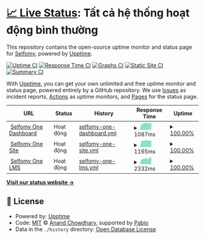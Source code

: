 # [📈 Live Status](https://selfomy.github.io/uptime): <!--live status--> **Tất cả hệ thống hoạt động bình thường**

This repository contains the open-source uptime monitor and status page for [Selfomy](https://selfomy.com), powered by [Upptime](https://github.com/upptime/upptime).

[![Uptime CI](https://github.com/selfomy/uptime/workflows/Uptime%20CI/badge.svg)](https://github.com/selfomy/uptime/actions?query=workflow%3A%22Uptime+CI%22)
[![Response Time CI](https://github.com/selfomy/uptime/workflows/Response%20Time%20CI/badge.svg)](https://github.com/selfomy/uptime/actions?query=workflow%3A%22Response+Time+CI%22)
[![Graphs CI](https://github.com/selfomy/uptime/workflows/Graphs%20CI/badge.svg)](https://github.com/selfomy/uptime/actions?query=workflow%3A%22Graphs+CI%22)
[![Static Site CI](https://github.com/selfomy/uptime/workflows/Static%20Site%20CI/badge.svg)](https://github.com/selfomy/uptime/actions?query=workflow%3A%22Static+Site+CI%22)
[![Summary CI](https://github.com/selfomy/uptime/workflows/Summary%20CI/badge.svg)](https://github.com/selfomy/uptime/actions?query=workflow%3A%22Summary+CI%22)

With [Upptime](https://upptime.js.org), you can get your own unlimited and free uptime monitor and status page, powered entirely by a GitHub repository. We use [Issues](https://github.com/selfomy/uptime/issues) as incident reports, [Actions](https://github.com/selfomy/uptime/actions) as uptime monitors, and [Pages](https://selfomy.github.io/uptime) for the status page.

<!--start: status pages-->
<!-- This summary is generated by Upptime (https://github.com/upptime/upptime) -->
<!-- Do not edit this manually, your changes will be overwritten -->
<!-- prettier-ignore -->
| URL | Status | History | Response Time | Uptime |
| --- | ------ | ------- | ------------- | ------ |
| <img alt="" src="https://icons.duckduckgo.com/ip3/one.selfomy.com.ico" height="13"> [Selfomy One Dashboard](https://one.selfomy.com) | Hoạt động | [selfomy-one-dashboard.yml](https://github.com/selfomy/uptime/commits/HEAD/history/selfomy-one-dashboard.yml) | <details><summary><img alt="Response time graph" src="./graphs/selfomy-one-dashboard/response-time-week.png" height="20"> 1087ms</summary><br><a href="https://selfomy.github.io/uptime/history/selfomy-one-dashboard"><img alt="Response time 1099" src="https://img.shields.io/endpoint?url=https%3A%2F%2Fraw.githubusercontent.com%2Fselfomy%2Fuptime%2FHEAD%2Fapi%2Fselfomy-one-dashboard%2Fresponse-time.json"></a><br><a href="https://selfomy.github.io/uptime/history/selfomy-one-dashboard"><img alt="24-hour response time 995" src="https://img.shields.io/endpoint?url=https%3A%2F%2Fraw.githubusercontent.com%2Fselfomy%2Fuptime%2FHEAD%2Fapi%2Fselfomy-one-dashboard%2Fresponse-time-day.json"></a><br><a href="https://selfomy.github.io/uptime/history/selfomy-one-dashboard"><img alt="7-day response time 1087" src="https://img.shields.io/endpoint?url=https%3A%2F%2Fraw.githubusercontent.com%2Fselfomy%2Fuptime%2FHEAD%2Fapi%2Fselfomy-one-dashboard%2Fresponse-time-week.json"></a><br><a href="https://selfomy.github.io/uptime/history/selfomy-one-dashboard"><img alt="30-day response time 1017" src="https://img.shields.io/endpoint?url=https%3A%2F%2Fraw.githubusercontent.com%2Fselfomy%2Fuptime%2FHEAD%2Fapi%2Fselfomy-one-dashboard%2Fresponse-time-month.json"></a><br><a href="https://selfomy.github.io/uptime/history/selfomy-one-dashboard"><img alt="1-year response time 1082" src="https://img.shields.io/endpoint?url=https%3A%2F%2Fraw.githubusercontent.com%2Fselfomy%2Fuptime%2FHEAD%2Fapi%2Fselfomy-one-dashboard%2Fresponse-time-year.json"></a></details> | <details><summary><a href="https://selfomy.github.io/uptime/history/selfomy-one-dashboard">100.00%</a></summary><a href="https://selfomy.github.io/uptime/history/selfomy-one-dashboard"><img alt="All-time uptime 99.85%" src="https://img.shields.io/endpoint?url=https%3A%2F%2Fraw.githubusercontent.com%2Fselfomy%2Fuptime%2FHEAD%2Fapi%2Fselfomy-one-dashboard%2Fuptime.json"></a><br><a href="https://selfomy.github.io/uptime/history/selfomy-one-dashboard"><img alt="24-hour uptime 100.00%" src="https://img.shields.io/endpoint?url=https%3A%2F%2Fraw.githubusercontent.com%2Fselfomy%2Fuptime%2FHEAD%2Fapi%2Fselfomy-one-dashboard%2Fuptime-day.json"></a><br><a href="https://selfomy.github.io/uptime/history/selfomy-one-dashboard"><img alt="7-day uptime 100.00%" src="https://img.shields.io/endpoint?url=https%3A%2F%2Fraw.githubusercontent.com%2Fselfomy%2Fuptime%2FHEAD%2Fapi%2Fselfomy-one-dashboard%2Fuptime-week.json"></a><br><a href="https://selfomy.github.io/uptime/history/selfomy-one-dashboard"><img alt="30-day uptime 99.96%" src="https://img.shields.io/endpoint?url=https%3A%2F%2Fraw.githubusercontent.com%2Fselfomy%2Fuptime%2FHEAD%2Fapi%2Fselfomy-one-dashboard%2Fuptime-month.json"></a><br><a href="https://selfomy.github.io/uptime/history/selfomy-one-dashboard"><img alt="1-year uptime 99.96%" src="https://img.shields.io/endpoint?url=https%3A%2F%2Fraw.githubusercontent.com%2Fselfomy%2Fuptime%2FHEAD%2Fapi%2Fselfomy-one-dashboard%2Fuptime-year.json"></a></details>
| <img alt="" src="https://icons.duckduckgo.com/ip3/selfomyone.hoc.sh.ico" height="13"> [Selfomy One Site](https://selfomyone.hoc.sh) | Hoạt động | [selfomy-one-site.yml](https://github.com/selfomy/uptime/commits/HEAD/history/selfomy-one-site.yml) | <details><summary><img alt="Response time graph" src="./graphs/selfomy-one-site/response-time-week.png" height="20"> 1165ms</summary><br><a href="https://selfomy.github.io/uptime/history/selfomy-one-site"><img alt="Response time 1271" src="https://img.shields.io/endpoint?url=https%3A%2F%2Fraw.githubusercontent.com%2Fselfomy%2Fuptime%2FHEAD%2Fapi%2Fselfomy-one-site%2Fresponse-time.json"></a><br><a href="https://selfomy.github.io/uptime/history/selfomy-one-site"><img alt="24-hour response time 1261" src="https://img.shields.io/endpoint?url=https%3A%2F%2Fraw.githubusercontent.com%2Fselfomy%2Fuptime%2FHEAD%2Fapi%2Fselfomy-one-site%2Fresponse-time-day.json"></a><br><a href="https://selfomy.github.io/uptime/history/selfomy-one-site"><img alt="7-day response time 1165" src="https://img.shields.io/endpoint?url=https%3A%2F%2Fraw.githubusercontent.com%2Fselfomy%2Fuptime%2FHEAD%2Fapi%2Fselfomy-one-site%2Fresponse-time-week.json"></a><br><a href="https://selfomy.github.io/uptime/history/selfomy-one-site"><img alt="30-day response time 1236" src="https://img.shields.io/endpoint?url=https%3A%2F%2Fraw.githubusercontent.com%2Fselfomy%2Fuptime%2FHEAD%2Fapi%2Fselfomy-one-site%2Fresponse-time-month.json"></a><br><a href="https://selfomy.github.io/uptime/history/selfomy-one-site"><img alt="1-year response time 1261" src="https://img.shields.io/endpoint?url=https%3A%2F%2Fraw.githubusercontent.com%2Fselfomy%2Fuptime%2FHEAD%2Fapi%2Fselfomy-one-site%2Fresponse-time-year.json"></a></details> | <details><summary><a href="https://selfomy.github.io/uptime/history/selfomy-one-site">100.00%</a></summary><a href="https://selfomy.github.io/uptime/history/selfomy-one-site"><img alt="All-time uptime 99.88%" src="https://img.shields.io/endpoint?url=https%3A%2F%2Fraw.githubusercontent.com%2Fselfomy%2Fuptime%2FHEAD%2Fapi%2Fselfomy-one-site%2Fuptime.json"></a><br><a href="https://selfomy.github.io/uptime/history/selfomy-one-site"><img alt="24-hour uptime 100.00%" src="https://img.shields.io/endpoint?url=https%3A%2F%2Fraw.githubusercontent.com%2Fselfomy%2Fuptime%2FHEAD%2Fapi%2Fselfomy-one-site%2Fuptime-day.json"></a><br><a href="https://selfomy.github.io/uptime/history/selfomy-one-site"><img alt="7-day uptime 100.00%" src="https://img.shields.io/endpoint?url=https%3A%2F%2Fraw.githubusercontent.com%2Fselfomy%2Fuptime%2FHEAD%2Fapi%2Fselfomy-one-site%2Fuptime-week.json"></a><br><a href="https://selfomy.github.io/uptime/history/selfomy-one-site"><img alt="30-day uptime 100.00%" src="https://img.shields.io/endpoint?url=https%3A%2F%2Fraw.githubusercontent.com%2Fselfomy%2Fuptime%2FHEAD%2Fapi%2Fselfomy-one-site%2Fuptime-month.json"></a><br><a href="https://selfomy.github.io/uptime/history/selfomy-one-site"><img alt="1-year uptime 99.99%" src="https://img.shields.io/endpoint?url=https%3A%2F%2Fraw.githubusercontent.com%2Fselfomy%2Fuptime%2FHEAD%2Fapi%2Fselfomy-one-site%2Fuptime-year.json"></a></details>
| <img alt="" src="https://icons.duckduckgo.com/ip3/selfomyone.hoc.sh.ico" height="13"> [Selfomy One LMS](https://selfomyone.hoc.sh/learn) | Hoạt động | [selfomy-one-lms.yml](https://github.com/selfomy/uptime/commits/HEAD/history/selfomy-one-lms.yml) | <details><summary><img alt="Response time graph" src="./graphs/selfomy-one-lms/response-time-week.png" height="20"> 2332ms</summary><br><a href="https://selfomy.github.io/uptime/history/selfomy-one-lms"><img alt="Response time 1458" src="https://img.shields.io/endpoint?url=https%3A%2F%2Fraw.githubusercontent.com%2Fselfomy%2Fuptime%2FHEAD%2Fapi%2Fselfomy-one-lms%2Fresponse-time.json"></a><br><a href="https://selfomy.github.io/uptime/history/selfomy-one-lms"><img alt="24-hour response time 2485" src="https://img.shields.io/endpoint?url=https%3A%2F%2Fraw.githubusercontent.com%2Fselfomy%2Fuptime%2FHEAD%2Fapi%2Fselfomy-one-lms%2Fresponse-time-day.json"></a><br><a href="https://selfomy.github.io/uptime/history/selfomy-one-lms"><img alt="7-day response time 2332" src="https://img.shields.io/endpoint?url=https%3A%2F%2Fraw.githubusercontent.com%2Fselfomy%2Fuptime%2FHEAD%2Fapi%2Fselfomy-one-lms%2Fresponse-time-week.json"></a><br><a href="https://selfomy.github.io/uptime/history/selfomy-one-lms"><img alt="30-day response time 2264" src="https://img.shields.io/endpoint?url=https%3A%2F%2Fraw.githubusercontent.com%2Fselfomy%2Fuptime%2FHEAD%2Fapi%2Fselfomy-one-lms%2Fresponse-time-month.json"></a><br><a href="https://selfomy.github.io/uptime/history/selfomy-one-lms"><img alt="1-year response time 1518" src="https://img.shields.io/endpoint?url=https%3A%2F%2Fraw.githubusercontent.com%2Fselfomy%2Fuptime%2FHEAD%2Fapi%2Fselfomy-one-lms%2Fresponse-time-year.json"></a></details> | <details><summary><a href="https://selfomy.github.io/uptime/history/selfomy-one-lms">100.00%</a></summary><a href="https://selfomy.github.io/uptime/history/selfomy-one-lms"><img alt="All-time uptime 99.87%" src="https://img.shields.io/endpoint?url=https%3A%2F%2Fraw.githubusercontent.com%2Fselfomy%2Fuptime%2FHEAD%2Fapi%2Fselfomy-one-lms%2Fuptime.json"></a><br><a href="https://selfomy.github.io/uptime/history/selfomy-one-lms"><img alt="24-hour uptime 100.00%" src="https://img.shields.io/endpoint?url=https%3A%2F%2Fraw.githubusercontent.com%2Fselfomy%2Fuptime%2FHEAD%2Fapi%2Fselfomy-one-lms%2Fuptime-day.json"></a><br><a href="https://selfomy.github.io/uptime/history/selfomy-one-lms"><img alt="7-day uptime 100.00%" src="https://img.shields.io/endpoint?url=https%3A%2F%2Fraw.githubusercontent.com%2Fselfomy%2Fuptime%2FHEAD%2Fapi%2Fselfomy-one-lms%2Fuptime-week.json"></a><br><a href="https://selfomy.github.io/uptime/history/selfomy-one-lms"><img alt="30-day uptime 100.00%" src="https://img.shields.io/endpoint?url=https%3A%2F%2Fraw.githubusercontent.com%2Fselfomy%2Fuptime%2FHEAD%2Fapi%2Fselfomy-one-lms%2Fuptime-month.json"></a><br><a href="https://selfomy.github.io/uptime/history/selfomy-one-lms"><img alt="1-year uptime 99.99%" src="https://img.shields.io/endpoint?url=https%3A%2F%2Fraw.githubusercontent.com%2Fselfomy%2Fuptime%2FHEAD%2Fapi%2Fselfomy-one-lms%2Fuptime-year.json"></a></details>

<!--end: status pages-->

[**Visit our status website →**](https://selfomy.github.io/uptime)

## 📄 License

- Powered by: [Upptime](https://github.com/upptime/upptime)
- Code: [MIT](./LICENSE) © [Anand Chowdhary](https://anandchowdhary.com), supported by [Pabio](https://pabio.com)
- Data in the `./history` directory: [Open Database License](https://opendatacommons.org/licenses/odbl/1-0/)
